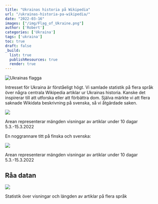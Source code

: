 ```yaml
---
title: "Ukrainas historia på Wikipedia"
url: "/ukrainas-historia-pa-wikipedia/"
date: "2022-03-16"
images: ["/img/Flag_of_Ukraine.png"]
author: ['Robert']
categories: ['Ukraina']
tags: ['ukraina']
toc: true
draft: false
_build:
  list: true
  publishResources: true
  render: true
---
```


![Ukrainas flagga](/img/Flag_of_Ukraine.png)


Intresset för Ukraina är förståeligt högt. Vi samlade statistik på flera språk över några centrala Wikipedia artiklar ur Ukrainas historia. Kanske det inspirerar till att utforska eller att förbättra dom. Själva märkte vi att flera saknade Wikidata beskrivning på svenska, så vi åtgärdade saken.

![](/img/2022/03/ukraina_alla-1024x703.png)

Arean representerar mängden visningar av artiklar under 10 dagar 5.3.-15.3.2022

En noggrannare titt på finska och svenska:

![](/img/2022/03/ukraina_fisv-1024x700.png)

Arean representerar mängden visningar av artiklar under 10 dagar 5.3.-15.3.2022

Råa datan
---------

![](/img/2022/03/ukrainashistoria-6-1024x306.png)

Statistik över visningar och längden av artiklar på flera språk
